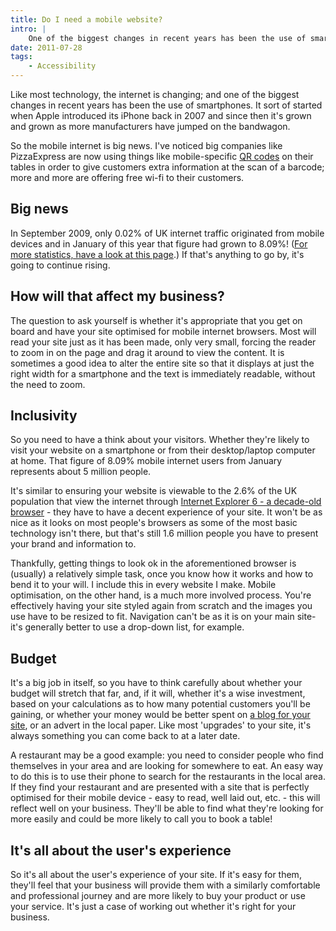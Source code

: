 ```yaml
---
title: Do I need a mobile website?
intro: |
    One of the biggest changes in recent years has been the use of smartphones. How should your website cater for these devices?
date: 2011-07-28
tags:
    - Accessibility
---
```


Like most technology, the internet is changing; and one of the biggest changes in recent years has been the use of smartphones. It sort of started when Apple introduced its iPhone back in 2007 and since then it's grown and grown as more manufacturers have jumped on the bandwagon.

So the mobile internet is big news. I've noticed big companies like PizzaExpress are now using things like mobile-specific [QR codes](/resources/qr-readers) on their tables in order to give customers extra information at the scan of a barcode; more and more are offering free wi-fi to their customers.


## Big news

In September 2009, only 0.02% of UK internet traffic originated from mobile devices and in January of this year that figure had grown to 8.09%! ([For more statistics, have a look at this page](https://www.tecmark.co.uk/resources/insights/uk-mobile-internet-statistics-2011).) If that's anything to go by, it's going to continue rising.


## How will that affect my business?

The question to ask yourself is whether it's appropriate that you get on board and have your site optimised for mobile internet browsers. Most will read your site just as it has been made, only very small, forcing the reader to zoom in on the page and drag it around to view the content. It is sometimes a good idea to alter the entire site so that it displays at just the right width for a smartphone and the text is immediately readable, without the need to zoom.


## Inclusivity

So you need to have a think about your visitors. Whether they're likely to visit your website on a smartphone or from their desktop/laptop computer at home. That figure of 8.09% mobile internet users from January represents about 5 million people.

It's similar to ensuring your website is viewable to the 2.6% of the UK population that view the internet through [Internet Explorer 6 - a decade-old browser](//www.ie6death.com/) - they have to have a decent experience of your site. It won't be as nice as it looks on most people's browsers as some of the most basic technology isn't there, but that's still 1.6 million people you have to present your brand and information to.

Thankfully, getting things to look ok in the aforementioned browser is (usually) a relatively simple task, once you know how it works and how to bend it to your will. I include this in every website I make. Mobile optimisation, on the other hand, is a much more involved process. You're effectively having your site styled again from scratch and the images you use have to be resized to fit. Navigation can't be as it is on your main site- it's generally better to use a drop-down list, for example.


## Budget

It's a big job in itself, so you have to think carefully about whether your budget will stretch that far, and, if it will, whether it's a wise investment, based on your calculations as to how many potential customers you'll be gaining, or whether your money would be better spent on [a blog for your site](/resources/why-should-i-blog), or an advert in the local paper. Like most 'upgrades' to your site, it's always something you can come back to at a later date.

A restaurant may be a good example: you need to consider people who find themselves in your area and are looking for somewhere to eat. An easy way to do this is to use their phone to search for the restaurants in the local area. If they find your restaurant and are presented with a site that is perfectly optimised for their mobile device - easy to read, well laid out, etc. - this will reflect well on your business. They'll be able to find what they're looking for more easily and could be more likely to call you to book a table!


## It's all about the user's experience

So it's all about the user's experience of your site. If it's easy for them, they'll feel that your business will provide them with a similarly comfortable and professional journey and are more likely to buy your product or use your service. It's just a case of working out whether it's right for your business.
